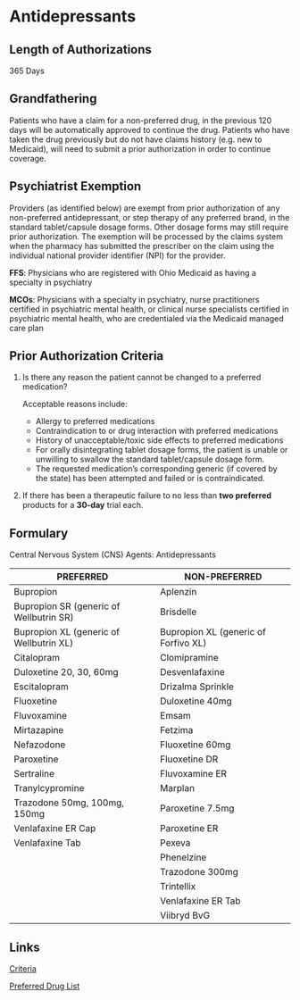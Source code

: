 # Antidepressants

## Length of Authorizations

365 Days

## Grandfathering

Patients who have a claim for a non-preferred drug, in the previous 120 days will be automatically approved to continue the drug. Patients who have taken the drug previously but do not have claims history (e.g. new to Medicaid), will need to submit a prior authorization in order to continue coverage.

## Psychiatrist Exemption

Providers (as identified below) are exempt from prior authorization of any non-preferred antidepressant, or step therapy of any preferred brand, in the standard tablet/capsule dosage forms. Other dosage forms may still require prior authorization. The exemption will be processed by the claims system when the pharmacy has submitted the prescriber on the claim using the individual national provider identifier (NPI) for the provider.

**FFS**: Physicians who are registered with Ohio Medicaid as having a specialty in psychiatry

**MCOs**: Physicians with a specialty in psychiatry, nurse practitioners certified in psychiatric mental health, or clinical nurse specialists certified in psychiatric mental health, who are credentialed via the Medicaid managed care plan

## Prior Authorization Criteria

1.  Is there any reason the patient cannot be changed to a preferred medication?

    Acceptable reasons include:

    -   Allergy to preferred medications
    -   Contraindication to or drug interaction with preferred medications
    -   History of unacceptable/toxic side effects to preferred medications
    -   For orally disintegrating tablet dosage forms, the patient is unable or unwilling to swallow the standard tablet/capsule dosage form.
    -   The requested medication’s corresponding generic (if covered by the state) has been attempted and failed or is contraindicated.
2.  If there has been a therapeutic failure to no less than **two preferred** products for a **30-day** trial each.

## Formulary

Central Nervous System (CNS) Agents: Antidepressants

| PREFERRED                               | NON-PREFERRED                        |
|-----------------------------------------|--------------------------------------|
| Bupropion                               | Aplenzin                             |
| Bupropion SR (generic of Wellbutrin SR) | Brisdelle                            |
| Bupropion XL (generic of Wellbutrin XL) | Bupropion XL (generic of Forfivo XL) |
| Citalopram                              | Clomipramine                         |
| Duloxetine 20, 30, 60mg                 | Desvenlafaxine                       |
| Escitalopram                            | Drizalma Sprinkle                    |
| Fluoxetine                              | Duloxetine 40mg                      |
| Fluvoxamine                             | Emsam                                |
| Mirtazapine                             | Fetzima                              |
| Nefazodone                              | Fluoxetine 60mg                      |
| Paroxetine                              | Fluoxetine DR                        |
| Sertraline                              | Fluvoxamine ER                       |
| Tranylcypromine                         | Marplan                              |
| Trazodone 50mg, 100mg, 150mg            | Paroxetine 7.5mg                     |
| Venlafaxine ER Cap                      | Paroxetine ER                        |
| Venlafaxine Tab                         | Pexeva                               |
|                                         | Phenelzine                           |
|                                         | Trazodone 300mg                      |
|                                         | Trintellix                           |
|                                         | Venlafaxine ER Tab                   |
|                                         | Viibryd BvG                          |

## Links

[Criteria](https://pharmacy.medicaid.ohio.gov/sites/default/files/20220415_UPDL_Criteria_FINAL_.pdf#page=29)

[Preferred Drug List](https://pharmacy.medicaid.ohio.gov/sites/default/files/20220701_UPDL_FINAL.pdf#page=13)
